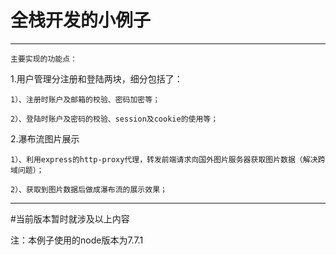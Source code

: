 # 全栈开发的小例子


---


`主要实现的功能点：`

1.用户管理分注册和登陆两块，细分包括了：

	1）、注册时账户及邮箱的校验、密码加密等；

	2）、登陆时账户及密码的校验、session及cookie的使用等；

2.瀑布流图片展示

	1）、利用express的http-proxy代理，转发前端请求向国外图片服务器获取图片数据（解决跨域问题）；

	2）、获取到图片数据后做成瀑布流的展示效果；


---



#当前版本暂时就涉及以上内容

注：本例子使用的node版本为7.7.1

